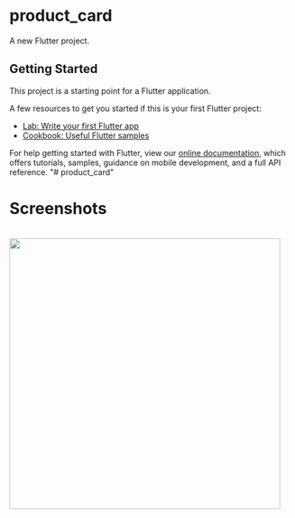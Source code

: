 # product_card

A new Flutter project.

## Getting Started

This project is a starting point for a Flutter application.

A few resources to get you started if this is your first Flutter project:

- [Lab: Write your first Flutter app](https://flutter.dev/docs/get-started/codelab)
- [Cookbook: Useful Flutter samples](https://flutter.dev/docs/cookbook)

For help getting started with Flutter, view our
[online documentation](https://flutter.dev/docs), which offers tutorials,
samples, guidance on mobile development, and a full API reference.
"# product_card" 

# Screenshots

&nbsp;&nbsp;&nbsp;&nbsp;&nbsp;&nbsp;&nbsp;&nbsp;<img height="480px" src="screenshots/sc01.png">&nbsp;&nbsp;&nbsp;&nbsp;&nbsp;&nbsp;&nbsp;&nbsp;&nbsp;&nbsp;&nbsp;&nbsp;&nbsp;&nbsp;&nbsp;&nbsp;